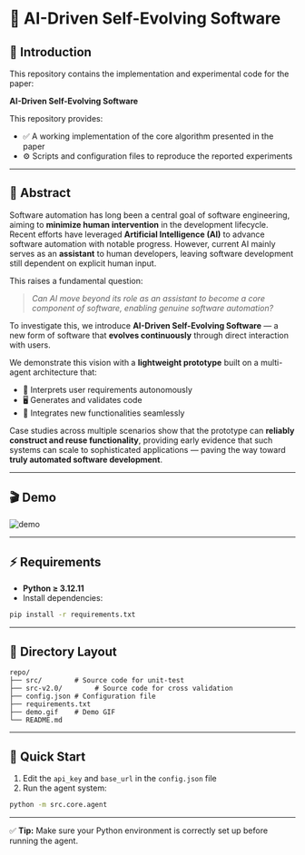 # 🤖 AI-Driven Self-Evolving Software

## 📖 Introduction

This repository contains the implementation and experimental code for the paper:

**AI-Driven Self-Evolving Software**

This repository provides:

* ✅ A working implementation of the core algorithm presented in the paper
* ⚙️ Scripts and configuration files to reproduce the reported experiments

---

## 📝 Abstract

Software automation has long been a central goal of software engineering, aiming to **minimize human intervention** in the development lifecycle.
Recent efforts have leveraged **Artificial Intelligence (AI)** to advance software automation with notable progress. However, current AI mainly serves as an **assistant** to human developers, leaving software development still dependent on explicit human input.

This raises a fundamental question:

> *Can AI move beyond its role as an assistant to become a core component of software, enabling genuine software automation?*

To investigate this, we introduce **AI-Driven Self-Evolving Software** — a new form of software that **evolves continuously** through direct interaction with users.

We demonstrate this vision with a **lightweight prototype** built on a multi-agent architecture that:

* 🧩 Interprets user requirements autonomously
* 🖥️ Generates and validates code
* 🔄 Integrates new functionalities seamlessly

Case studies across multiple scenarios show that the prototype can **reliably construct and reuse functionality**, providing early evidence that such systems can scale to sophisticated applications — paving the way toward **truly automated software development**.

---

## 🎬 Demo

![demo](demo.gif)

---

## ⚡ Requirements

* **Python ≥ 3.12.11**
* Install dependencies:

```bash
pip install -r requirements.txt
```

---

## 📂 Directory Layout

```
repo/
├── src/        # Source code for unit-test
├── src-v2.0/        # Source code for cross validation
├── config.json # Configuration file
├── requirements.txt
├── demo.gif    # Demo GIF
└── README.md
```

---

## 🚀 Quick Start

1. Edit the `api_key` and `base_url` in the `config.json` file
2. Run the agent system:

```bash
python -m src.core.agent
```

---

✅ **Tip:** Make sure your Python environment is correctly set up before running the agent.

